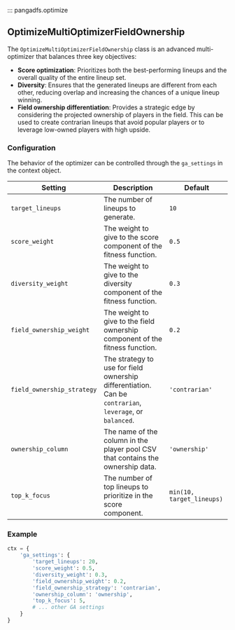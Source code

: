 ::: pangadfs.optimize

## OptimizeMultiOptimizerFieldOwnership

The `OptimizeMultiOptimizerFieldOwnership` class is an advanced multi-optimizer that balances three key objectives:
-   **Score optimization**: Prioritizes both the best-performing lineups and the overall quality of the entire lineup set.
-   **Diversity**: Ensures that the generated lineups are different from each other, reducing overlap and increasing the chances of a unique lineup winning.
-   **Field ownership differentiation**: Provides a strategic edge by considering the projected ownership of players in the field. This can be used to create contrarian lineups that avoid popular players or to leverage low-owned players with high upside.

### Configuration

The behavior of the optimizer can be controlled through the `ga_settings` in the context object.

| Setting                      | Description                                                                                                | Default        |
| ---------------------------- | ---------------------------------------------------------------------------------------------------------- | -------------- |
| `target_lineups`             | The number of lineups to generate.                                                                         | `10`           |
| `score_weight`               | The weight to give to the score component of the fitness function.                                         | `0.5`          |
| `diversity_weight`           | The weight to give to the diversity component of the fitness function.                                     | `0.3`          |
| `field_ownership_weight`     | The weight to give to the field ownership component of the fitness function.                               | `0.2`          |
| `field_ownership_strategy`   | The strategy to use for field ownership differentiation. Can be `contrarian`, `leverage`, or `balanced`.     | `'contrarian'` |
| `ownership_column`           | The name of the column in the player pool CSV that contains the ownership data.                            | `'ownership'`  |
| `top_k_focus`                | The number of top lineups to prioritize in the score component.                                            | `min(10, target_lineups)` |

### Example

```python
ctx = {
    'ga_settings': {
        'target_lineups': 20,
        'score_weight': 0.5,
        'diversity_weight': 0.3,
        'field_ownership_weight': 0.2,
        'field_ownership_strategy': 'contrarian',
        'ownership_column': 'ownership',
        'top_k_focus': 5,
        # ... other GA settings
    }
}
